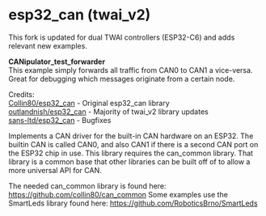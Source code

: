 esp32_can (twai_v2)
==========

This fork is updated for dual TWAI controllers (ESP32-C6) and adds relevant new examples.

**CANipulator_test_forwarder**<br>
This example simply forwards all traffic from CAN0 to CAN1 a vice-versa. Great for debugging which messages originate from a certain node.

Credits:<br>
[Collin80/esp32_can](https://github.com/collin80/esp32_can) - Original esp32_can library<br>
[outlandnish/esp32_can](https://github.com/outlandnish/esp32_can) - Majority of twai_v2 library updates<br>
[sans-ltd/esp32_can](https://github.com/sans-ltd/esp32_can) - Bugfixes

Implements a CAN driver for the built-in CAN hardware on an ESP32. 
The builtin CAN is called CAN0, and also CAN1 if there is a second CAN port on the ESP32 chip in use.
This library requires the can_common library. That library is a common base that 
other libraries can be built off of to allow a more universal API for CAN.

The needed can_common library is found here: https://github.com/collin80/can_common
Some examples use the SmartLeds library found here: https://github.com/RoboticsBrno/SmartLeds
